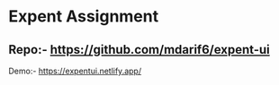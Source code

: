 # Expent Assignment
Repo:- https://github.com/mdarif6/expent-ui
--
Demo:- https://expentui.netlify.app/
